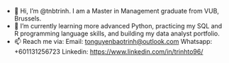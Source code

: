 - 👋 Hi, I’m @tnbtrinh. I am a Master in Management graduate from VUB, Brussels.
- 🌱 I’m currently learning more advanced Python, practicing my SQL and R programming language skills, and building my data analyst portfolio.
- 📫 Reach me via:
Email: tonguyenbaotrinh@outlook.com
Whatsapp: +601131256723
Linkedin: https://www.linkedin.com/in/trinhto96/
